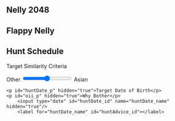 <script type="text/javascript" src="processing.js"></script>

## Nelly 2048
<canvas data-processing-sources="nelly2048/nelly2048.pde"></canvas>

## Flappy Nelly
<canvas data-processing-sources="flappyNelly/flappyNelly.pde"></canvas>

## Hunt Schedule
<div>
	<p>Target Similarity Criteria</p>
		<label for="raceSlider_name">Other</label>
		<input type="range" id="raceSlider_id" name="raceSlider_name" min="0" max="100"/>
		<label for="raceSlider_name">Asian</label>

	<p id="huntDate_p" hidden="true">Target Date of Birth</p>
	<p id="oii_p" hidden="true">Why Bother</p>
		<input type="date" id="huntDate_id" name="huntDate_name" hidden="true"/>
		<label for="huntDate_name" id="huntAdvice_id"></label>
</div>
<script type="text/javascript"> 
var rightNow = new Date();
var nBday = new Date(1994,01,01);
var datePicker = document.getElementById("huntDate_id");
var dateP = document.getElementById("huntDate_p");
var oiiP = document.getElementById("oii_p");
datePicker.setAttribute("max", rightNow.toISOString().substr(0,10));
var huntAdvice = document.getElementById("huntAdvice_id");

var raceSlider = document.getElementById("raceSlider_id");
raceSlider.onchange = function() {
	if (raceSlider.value === "100"){ 
		datePicker.hidden = false; 
		dateP.hidden = false;
		oiiP.hidden = true; }
	else { 
		datePicker.hidden = true; 
		dateP.hidden = true; 
		oiiP.hidden = false;
		huntAdvice.textContent = "";
		datePicker.value = ""; }
};

datePicker.onchange = function() {
	if (datePicker.value === "") { 
		huntAdvice.textContent = ""; }
	else {
		var seven_years = 1000*60*60*24*365.25*7;
		var minDate = (rightNow.getTime() + nBday.getTime())/2 - seven_years;
		if (datePicker.valueAsNumber <= minDate) {
			huntAdvice.textContent = "Hunt On Hunter.";
		}
		else {
			var huntDateMillis = 2 * (datePicker.valueAsNumber + seven_years) - nBday.getTime();
			huntAdvice.textContent = "Yikes, not now. Commence hunt on: " + new Date(huntDateMillis).toDateString() + ".";
		}	
	}
};
</script>